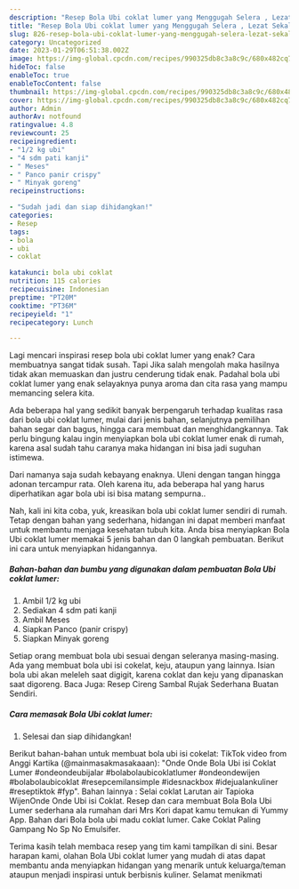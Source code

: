 ```yaml
---
description: "Resep Bola Ubi coklat lumer yang Menggugah Selera , Lezat Sekali"
title: "Resep Bola Ubi coklat lumer yang Menggugah Selera , Lezat Sekali"
slug: 826-resep-bola-ubi-coklat-lumer-yang-menggugah-selera-lezat-sekali
category: Uncategorized
date: 2023-01-29T06:51:38.002Z
image: https://img-global.cpcdn.com/recipes/990325db8c3a8c9c/680x482cq70/bola-ubi-coklat-lumer-foto-resep-utama.jpg
hideToc: false
enableToc: true
enableTocContent: false
thumbnail: https://img-global.cpcdn.com/recipes/990325db8c3a8c9c/680x482cq70/bola-ubi-coklat-lumer-foto-resep-utama.jpg
cover: https://img-global.cpcdn.com/recipes/990325db8c3a8c9c/680x482cq70/bola-ubi-coklat-lumer-foto-resep-utama.jpg
author: Admin
authorAv: notfound
ratingvalue: 4.8
reviewcount: 25
recipeingredient:
- "1/2 kg ubi"
- "4 sdm pati kanji"
- " Meses"
- " Panco panir crispy"
- " Minyak goreng"
recipeinstructions:

- "Sudah jadi dan siap dihidangkan!"
categories:
- Resep
tags:
- bola
- ubi
- coklat

katakunci: bola ubi coklat 
nutrition: 115 calories
recipecuisine: Indonesian
preptime: "PT20M"
cooktime: "PT36M"
recipeyield: "1"
recipecategory: Lunch

---
```



Lagi mencari inspirasi resep bola ubi coklat lumer yang enak? Cara membuatnya sangat tidak susah. Tapi Jika salah mengolah maka hasilnya tidak akan memuaskan dan justru cenderung tidak enak. Padahal bola ubi coklat lumer yang enak selayaknya punya aroma dan cita rasa yang mampu memancing selera kita.


Ada beberapa hal yang sedikit banyak berpengaruh terhadap kualitas rasa dari bola ubi coklat lumer, mulai dari jenis bahan, selanjutnya pemilihan bahan segar dan bagus, hingga cara membuat dan menghidangkannya. Tak perlu bingung kalau ingin menyiapkan bola ubi coklat lumer enak di rumah, karena asal sudah tahu caranya maka hidangan ini bisa jadi suguhan istimewa.

Dari namanya saja sudah kebayang enaknya. Uleni dengan tangan hingga adonan tercampur rata. Oleh karena itu, ada beberapa hal yang harus diperhatikan agar bola ubi isi bisa matang sempurna..


Nah, kali ini kita coba, yuk, kreasikan bola ubi coklat lumer sendiri di rumah. Tetap dengan bahan yang sederhana, hidangan ini dapat memberi manfaat untuk membantu menjaga kesehatan tubuh kita. Anda bisa menyiapkan Bola Ubi coklat lumer memakai 5 jenis bahan dan 0 langkah pembuatan. Berikut ini cara untuk menyiapkan hidangannya.

<!--inarticleads1-->

##### Bahan-bahan dan bumbu yang digunakan dalam pembuatan Bola Ubi coklat lumer:

1. Ambil 1/2 kg ubi
1. Sediakan 4 sdm pati kanji
1. Ambil  Meses
1. Siapkan  Panco (panir crispy)
1. Siapkan  Minyak goreng


Setiap orang membuat bola ubi sesuai dengan seleranya masing-masing. Ada yang membuat bola ubi isi cokelat, keju, ataupun yang lainnya. Isian bola ubi akan meleleh saat digigit, karena coklat dan keju yang dipanaskan saat digoreng. Baca Juga: Resep Cireng Sambal Rujak Sederhana Buatan Sendiri. 

<!--inarticleads2-->

##### Cara memasak Bola Ubi coklat lumer:


1. Selesai dan siap dihidangkan!

Berikut bahan-bahan untuk membuat bola ubi isi cokelat: TikTok video from Anggi Kartika (@mainmasakmasakaaan): &#34;Onde Onde Bola Ubi isi Coklat Lumer #ondeondeubijalar #bolabolaubicoklatlumer #ondeondewijen #bolabolaubicoklat #resepcemilansimple #idesnackbox #idejualankuliner #reseptiktok #fyp&#34;. Bahan lainnya : Selai coklat Larutan air Tapioka WijenOnde Onde Ubi isi Coklat. Resep dan cara membuat Bola Bola Ubi Lumer sederhana ala rumahan dari Mrs Kori dapat kamu temukan di Yummy App. Bahan dari Bola bola ubi madu coklat lumer. Cake Coklat Paling Gampang No Sp No Emulsifer. 

Terima kasih telah membaca resep yang tim kami tampilkan di sini. Besar harapan kami, olahan Bola Ubi coklat lumer yang mudah di atas dapat membantu anda menyiapkan hidangan yang menarik untuk keluarga/teman ataupun menjadi inspirasi untuk berbisnis kuliner. Selamat menikmati
